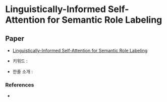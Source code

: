 ﻿# Linguistically-Informed Self-Attention for Semantic Role Labeling

## Paper

- [Linguistically-Informed Self-Attention for Semantic Role Labeling](https://arxiv.org/pdf/1804.08199.pdf)

- 키워드 : 

- 한줄 소개 : 

### References

- 
